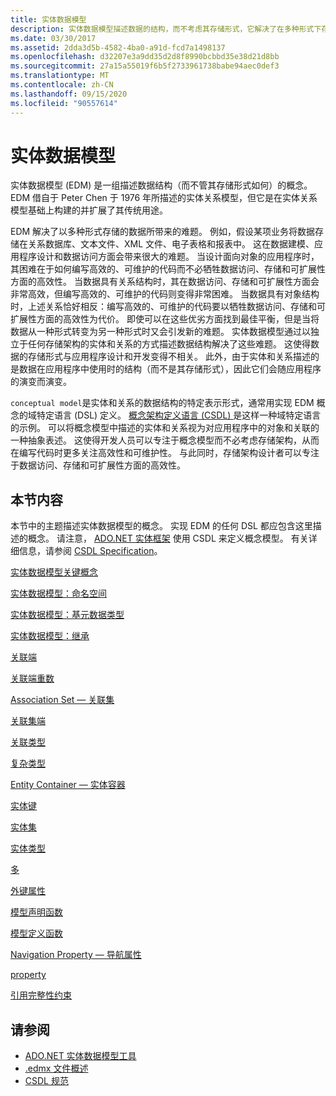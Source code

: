```yaml
---
title: 实体数据模型
description: 实体数据模型描述数据的结构，而不考虑其存储形式，它解决了在多种形式下存储数据导致的挑战。
ms.date: 03/30/2017
ms.assetid: 2dda3d5b-4582-4ba0-a91d-fcd7a1498137
ms.openlocfilehash: d32207e3a9dd35d2d8f8990bcbbd35e38d21d8bb
ms.sourcegitcommit: 27a15a55019f6b5f2733961738babe94aec0def3
ms.translationtype: MT
ms.contentlocale: zh-CN
ms.lasthandoff: 09/15/2020
ms.locfileid: "90557614"
---
```

# <a name="entity-data-model"></a>实体数据模型
实体数据模型 (EDM) 是一组描述数据结构（而不管其存储形式如何）的概念。 EDM 借自于 Peter Chen 于 1976 年所描述的实体关系模型，但它是在实体关系模型基础上构建的并扩展了其传统用途。  
  
 EDM 解决了以多种形式存储的数据所带来的难题。 例如，假设某项业务将数据存储在关系数据库、文本文件、XML 文件、电子表格和报表中。 这在数据建模、应用程序设计和数据访问方面会带来很大的难题。 当设计面向对象的应用程序时，其困难在于如何编写高效的、可维护的代码而不必牺牲数据访问、存储和可扩展性方面的高效性。 当数据具有关系结构时，其在数据访问、存储和可扩展性方面会非常高效，但编写高效的、可维护的代码则变得非常困难。 当数据具有对象结构时，上述关系恰好相反：编写高效的、可维护的代码要以牺牲数据访问、存储和可扩展性方面的高效性为代价。 即使可以在这些优劣方面找到最佳平衡，但是当将数据从一种形式转变为另一种形式时又会引发新的难题。 实体数据模型通过以独立于任何存储架构的实体和关系的方式描述数据结构解决了这些难题。 这使得数据的存储形式与应用程序设计和开发变得不相关。 此外，由于实体和关系描述的是数据在应用程序中使用时的结构（而不是其存储形式），因此它们会随应用程序的演变而演变。  
  
 `conceptual model`是实体和关系的数据结构的特定表示形式，通常用实现 EDM 概念的域特定语言 (DSL) 定义。 [概念架构定义语言 (CSDL) ](/ef/ef6/modeling/designer/advanced/edmx/csdl-spec) 是这样一种域特定语言的示例。 可以将概念模型中描述的实体和关系视为对应用程序中的对象和关联的一种抽象表述。 这使得开发人员可以专注于概念模型而不必考虑存储架构，从而在编写代码时更多关注高效性和可维护性。 与此同时，存储架构设计者可以专注于数据访问、存储和可扩展性方面的高效性。  
  
## <a name="in-this-section"></a>本节内容  
 本节中的主题描述实体数据模型的概念。 实现 EDM 的任何 DSL 都应包含这里描述的概念。 请注意， [ADO.NET 实体框架](./ef/index.md) 使用 CSDL 来定义概念模型。 有关详细信息，请参阅 [CSDL Specification](/ef/ef6/modeling/designer/advanced/edmx/csdl-spec)。  
  
 [实体数据模型关键概念](entity-data-model-key-concepts.md)  
  
 [实体数据模型：命名空间](entity-data-model-namespaces.md)  
  
 [实体数据模型：基元数据类型](entity-data-model-primitive-data-types.md)  
  
 [实体数据模型：继承](entity-data-model-inheritance.md)  
  
 [关联端](association-end.md)  
  
 [关联端重数](association-end-multiplicity.md)  
  
 [Association Set — 关联集](association-set.md)  
  
 [关联集端](association-set-end.md)  
  
 [关联类型](association-type.md)  
  
 [复杂类型](complex-type.md)  
  
 [Entity Container — 实体容器](entity-container.md)  
  
 [实体键](entity-key.md)  
  
 [实体集](entity-set.md)  
  
 [实体类型](entity-type.md)  
  
 [多](facet.md)  
  
 [外键属性](foreign-key-property.md)  
  
 [模型声明函数](model-declared-function.md)  
  
 [模型定义函数](model-defined-function.md)  
  
 [Navigation Property — 导航属性](navigation-property.md)  
  
 [property](property.md)  
  
 [引用完整性约束](referential-integrity-constraint.md)  
  
## <a name="see-also"></a>请参阅

- [ADO.NET 实体数据模型工具](/previous-versions/dotnet/netframework-4.0/bb399249(v=vs.100))
- [.edmx 文件概述](/previous-versions/dotnet/netframework-4.0/cc982042(v=vs.100))
- [CSDL 规范](/ef/ef6/modeling/designer/advanced/edmx/csdl-spec)
